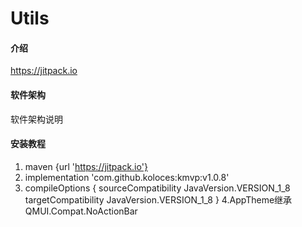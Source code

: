 # Utils

#### 介绍

https://jitpack.io

#### 软件架构
软件架构说明


#### 安装教程

1. maven {url 'https://jitpack.io'}
2. implementation 'com.github.koloces:kmvp:v1.0.8'
3. compileOptions {
                    sourceCompatibility JavaVersion.VERSION_1_8
                    targetCompatibility JavaVersion.VERSION_1_8
                    }
4.AppTheme继承QMUI.Compat.NoActionBar
